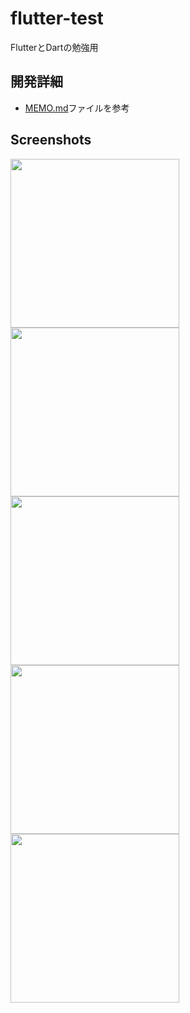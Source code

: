 # flutter-test
FlutterとDartの勉強用

## 開発詳細
-   [MEMO.md](https://github.com/will-of-work-80/flutter-test/blob/master/MEMO.md)ファイルを参考

## Screenshots

<img src="https://github.com/user-attachments/assets/6ba324c8-9a7a-449d-a8c8-15359c4f56f5" width="270px" />
<img src="https://github.com/user-attachments/assets/388014d3-475f-40ce-ab1a-23f2fd8179f8" width="270px" />
<img src="https://github.com/user-attachments/assets/42b019e5-31a9-4b5d-b7aa-763748177a47" width="270px" />
<img src="https://github.com/user-attachments/assets/174b91f3-f5fb-4ae7-b052-4d41e63a5b5e" width="270px" />
<img src="https://github.com/user-attachments/assets/0679aaa2-aef1-4414-8701-492d53ca8bbd" width="270px" />
